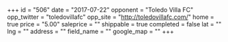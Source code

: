 +++
id = "506"
date = "2017-07-22"
opponent = "Toledo Villa FC"
opp_twitter = "toledovillafc"
opp_site = "http://toledovillafc.com/"
home = true
price = "5.00"
saleprice = ""
shippable = true
completed = false
lat = ""
lng = ""
address = ""
field_name = ""
google_map = ""
+++
